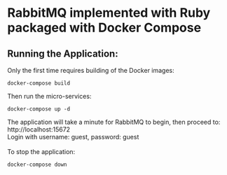 # RabbitMQ implemented with Ruby packaged with Docker Compose
## Running the Application:
Only the first time requires building of the Docker images:
```
docker-compose build
```
Then run the micro-services:
```
docker-compose up -d
```
The application will take a minute for RabbitMQ to begin, then proceed to:
http://localhost:15672 </br>
Login with username: guest, password: guest </br>
</br>
To stop the application:
```
docker-compose down
```
